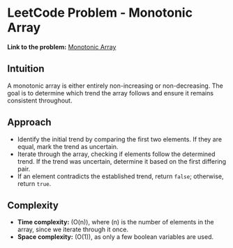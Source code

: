 # LeetCode Problem - Monotonic Array

**Link to the problem:** [Monotonic Array](https://leetcode.com/problems/monotonic-array/description/?envType=study-plan-v2&envId=programming-skills)

## Intuition
A monotonic array is either entirely non-increasing or non-decreasing. The goal is to determine which trend the array follows and ensure it remains consistent throughout.  

## Approach
- Identify the initial trend by comparing the first two elements. If they are equal, mark the trend as uncertain.  
- Iterate through the array, checking if elements follow the determined trend. If the trend was uncertain, determine it based on the first differing pair.  
- If an element contradicts the established trend, return `false`; otherwise, return `true`.  

## Complexity
- **Time complexity:** \(O(n)\), where \(n\) is the number of elements in the array, since we iterate through it once.  
- **Space complexity:** \(O(1)\), as only a few boolean variables are used.  
